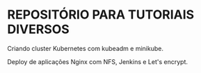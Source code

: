 # REPOSITÓRIO PARA TUTORIAIS DIVERSOS

Criando cluster Kubernetes com kubeadm e minikube.

Deploy de aplicações Nginx com NFS, Jenkins  e Let's encrypt.
